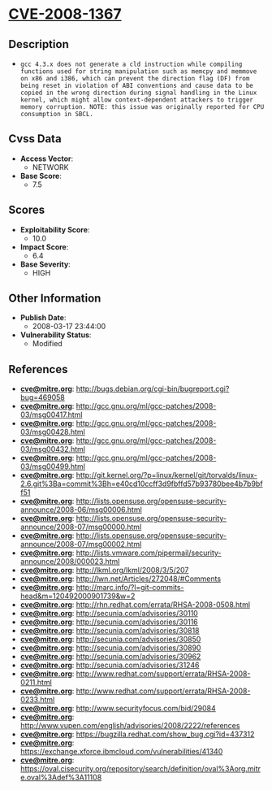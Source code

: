 
# [CVE-2008-1367](https://cve.mitre.org/cgi-bin/cvename.cgi?name=CVE-2008-1367)

## Description

- `gcc 4.3.x does not generate a cld instruction while compiling functions used for string manipulation such as memcpy and memmove on x86 and i386, which can prevent the direction flag (DF) from being reset in violation of ABI conventions and cause data to be copied in the wrong direction during signal handling in the Linux kernel, which might allow context-dependent attackers to trigger memory corruption. NOTE: this issue was originally reported for CPU consumption in SBCL.`

## Cvss Data

- **Access Vector**:
  - NETWORK
- **Base Score**:
  - 7.5

## Scores

- **Exploitability Score**:
  - 10.0
- **Impact Score**:
  - 6.4
- **Base Severity**:
  - HIGH

## Other Information

- **Publish Date**:
  - 2008-03-17 23:44:00
- **Vulnerability Status**:
  - Modified

## References

- **cve@mitre.org**: http://bugs.debian.org/cgi-bin/bugreport.cgi?bug=469058
- **cve@mitre.org**: http://gcc.gnu.org/ml/gcc-patches/2008-03/msg00417.html
- **cve@mitre.org**: http://gcc.gnu.org/ml/gcc-patches/2008-03/msg00428.html
- **cve@mitre.org**: http://gcc.gnu.org/ml/gcc-patches/2008-03/msg00432.html
- **cve@mitre.org**: http://gcc.gnu.org/ml/gcc-patches/2008-03/msg00499.html
- **cve@mitre.org**: http://git.kernel.org/?p=linux/kernel/git/torvalds/linux-2.6.git%3Ba=commit%3Bh=e40cd10ccff3d9fbffd57b93780bee4b7b9bff51
- **cve@mitre.org**: http://lists.opensuse.org/opensuse-security-announce/2008-06/msg00006.html
- **cve@mitre.org**: http://lists.opensuse.org/opensuse-security-announce/2008-07/msg00000.html
- **cve@mitre.org**: http://lists.opensuse.org/opensuse-security-announce/2008-07/msg00002.html
- **cve@mitre.org**: http://lists.vmware.com/pipermail/security-announce/2008/000023.html
- **cve@mitre.org**: http://lkml.org/lkml/2008/3/5/207
- **cve@mitre.org**: http://lwn.net/Articles/272048/#Comments
- **cve@mitre.org**: http://marc.info/?l=git-commits-head&m=120492000901739&w=2
- **cve@mitre.org**: http://rhn.redhat.com/errata/RHSA-2008-0508.html
- **cve@mitre.org**: http://secunia.com/advisories/30110
- **cve@mitre.org**: http://secunia.com/advisories/30116
- **cve@mitre.org**: http://secunia.com/advisories/30818
- **cve@mitre.org**: http://secunia.com/advisories/30850
- **cve@mitre.org**: http://secunia.com/advisories/30890
- **cve@mitre.org**: http://secunia.com/advisories/30962
- **cve@mitre.org**: http://secunia.com/advisories/31246
- **cve@mitre.org**: http://www.redhat.com/support/errata/RHSA-2008-0211.html
- **cve@mitre.org**: http://www.redhat.com/support/errata/RHSA-2008-0233.html
- **cve@mitre.org**: http://www.securityfocus.com/bid/29084
- **cve@mitre.org**: http://www.vupen.com/english/advisories/2008/2222/references
- **cve@mitre.org**: https://bugzilla.redhat.com/show_bug.cgi?id=437312
- **cve@mitre.org**: https://exchange.xforce.ibmcloud.com/vulnerabilities/41340
- **cve@mitre.org**: https://oval.cisecurity.org/repository/search/definition/oval%3Aorg.mitre.oval%3Adef%3A11108

